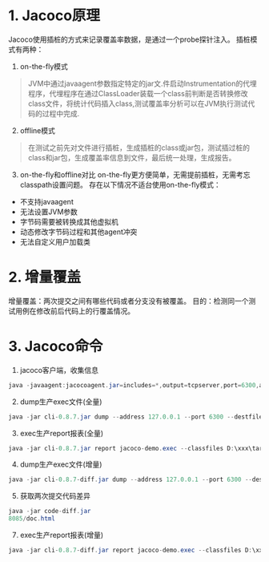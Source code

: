 # 1. Jacoco原理
Jacoco使用插桩的方式来记录覆盖率数据，是通过一个probe探针注入。
插桩模式有两种：
1. on-the-fly模式
> JVM中通过javaagent参数指定特定的jar文.件启动Instrumentation的代埋程序，代埋程序在通过ClassLoader装载一个class前判断是否转换修改class文件，将统计代码插入class,测试覆盖率分析可以在JVM执行测试代码的过程中完成.

2. offline模式
> 在测试之前先对文件进行插桩，生成插桩的class或jar包，测试插过桩的class和jar包，生成覆盖率信息到文件，最后统一处理，生成报告。
3. on-the-fly和offline对比
on-the-fly更方便简单，无需提前插桩，无需考忘classpath设置问题。
存在以下情况不适台使用on-the-fly模式：
- 不支持javaagent
- 无法设置JVM参数
- 字节码需要被转换成其他虚拟机
- 动态修改字节码过程和其他agent冲突
- 无法自定义用户加载类

# 2. 增量覆盖
增量覆盖：两次提交之间有哪些代码或者分支没有被覆盖。
目的：检测同一个测试用例在修改前后代码上的行覆盖情况。


# 3. Jacoco命令

1. jacoco客户端，收集信息
```java
java -javaagent:jacocoagent.jar=includes=*,output=tcpserver,port=6300,address=localhost,append=true -jar demo-0.0.1.jar
```

2. dump生产exec文件(全量)

```java
java -jar cli-0.8.7.jar dump --address 127.0.0.1 --port 6300 --destfile jacoco-demo.exec
```

3. exec生产report报表(全量)
```java
java -jar cli-0.8.7.jar report jacoco-demo.exec --classfiles D:\xxx\target\classes --sourcefiles D:\xxx\src\main\java --html html-report --xml report.xml --encoding=utf-8
```

4. dump生产exec文件(增量)
```java
java -jar cli-0.8.7-diff.jar dump --address 127.0.0.1 --port 6300 --destfile jacoco-demo.exec
```
5. 获取两次提交代码差异
```java
java -jar code-diff.jar 
8085/doc.html
```

7. exec生产report报表(增量)
```java
java -jar cli-0.8.7-diff.jar report jacoco-demo.exec --classfiles D:\xxx\target\classes --sourcefiles D:\xxx\src\main\java --html html-report-diff --xml report-diff.xml --diffCode "[{\"classFile\":\"me/xz/controller/UserController\",\"lines\":[{\"endLineNum\":74,\"startLineNum\":69,\"type\":\"INSERT\"}],\"methodInfos\":[{\"methodName\":\"login\",\"parameters\":\"User\"}],\"moduleName\":\"src\",\"type\":\"MODIFY\"}]" --encoding=utf-8
```